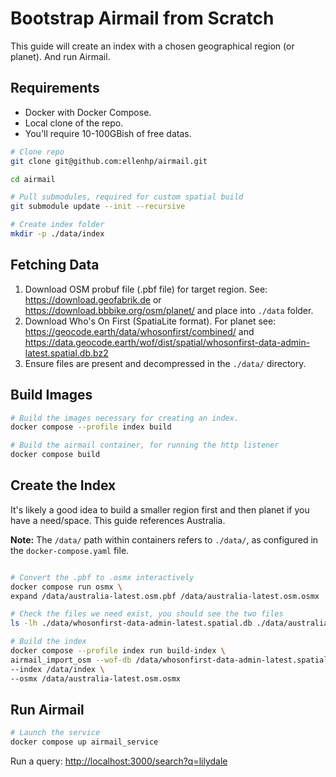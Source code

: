 # Bootstrap Airmail from Scratch

This guide will create an index with a chosen geographical region (or planet). And run Airmail.

## Requirements

- Docker with Docker Compose.
- Local clone of the repo.
- You'll require 10-100GBish of free datas.

```bash
# Clone repo
git clone git@github.com:ellenhp/airmail.git

cd airmail

# Pull submodules, required for custom spatial build
git submodule update --init --recursive

# Create index folder
mkdir -p ./data/index
```

## Fetching Data

1. Download OSM probuf file (.pbf file) for target region. See: <https://download.geofabrik.de> or <https://download.bbbike.org/osm/planet/> and place into `./data` folder.
2. Download Who's On First (SpatiaLite format). For planet see: <https://geocode.earth/data/whosonfirst/combined/> and <https://data.geocode.earth/wof/dist/spatial/whosonfirst-data-admin-latest.spatial.db.bz2>
3. Ensure files are present and decompressed in the `./data/` directory.

## Build Images

```bash
# Build the images necessary for creating an index.
docker compose --profile index build

# Build the airmail container, for running the http listener
docker compose build
```

## Create the Index

It's likely a good idea to build a smaller region first and then planet if you have a need/space. This guide references Australia.

**Note:** The `/data/` path within containers refers to `./data/`, as configured in the `docker-compose.yaml` file.

```bash

# Convert the .pbf to .osmx interactively
docker compose run osmx \
expand /data/australia-latest.osm.pbf /data/australia-latest.osm.osmx

# Check the files we need exist, you should see the two files
ls -lh ./data/whosonfirst-data-admin-latest.spatial.db ./data/australia-latest.osm.osmx

# Build the index
docker compose --profile index run build-index \
airmail_import_osm --wof-db /data/whosonfirst-data-admin-latest.spatial.db \
--index /data/index \
--osmx /data/australia-latest.osm.osmx
```

## Run Airmail

```bash
# Launch the service
docker compose up airmail_service
```

Run a query: <http://localhost:3000/search?q=lilydale>
